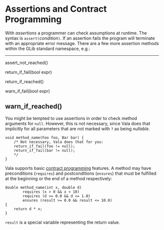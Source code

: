 # Assertions and Contract Programming

With *assertions* a programmer can check assumptions at runtime. The syntax is `assert(`*condition*`)`. If an assertion fails the program will terminate with an appropriate error message.
There are a few more assertion methods within the GLib standard namespace, e.g.: 


  ------------------------------------------------------------------------
  assert\_not\_reached()

  
  return\_if\_fail(bool expr)

  
  return\_if\_reached()

  
  warn\_if\_fail(bool expr)

  
  warn\_if\_reached()
  ------------------------------------------------------------------------



You might be tempted to use assertions in order to check method arguments for `null`. However, this is not necessary, since Vala does that implicitly for all parameters that are not marked with
`?` as being *nullable*. 







```vala
void method_name(Foo foo, Bar bar) {
    /* Not necessary, Vala does that for you:
    return_if_fail(foo != null);
    return_if_fail(bar != null);
    */
}
```




Vala supports basic [contract programming](http://en.wikipedia.org/wiki/Contract_programming)
features. A method may have preconditions (`requires`) and postconditions (`ensures`) that must be fulfilled at the beginning or the end of a method respectively: 







```vala
double method_name(int x, double d)
        requires (x > 0 && x < 10)
        requires (d >= 0.0 && d <= 1.0)
        ensures (result >= 0.0 && result <= 10.0)
{
    return d * x;
}
```




`result` is a special variable representing the return value.